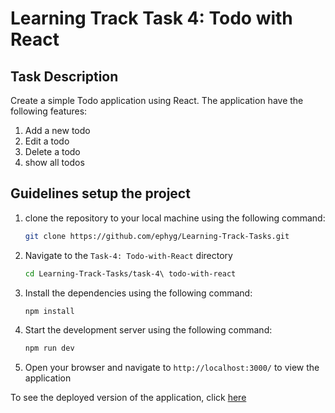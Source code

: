 # Learning Track Task 4: Todo with React

## Task Description

Create a simple Todo application using React. The application have the following features:

1. Add a new todo
2. Edit a todo
3. Delete a todo
4. show all todos

## Guidelines setup the project

1. clone the repository to your local machine using the following command:
   ```sh
   git clone https://github.com/ephyg/Learning-Track-Tasks.git
   ```
2. Navigate to the `Task-4: Todo-with-React` directory
   ```sh
   cd Learning-Track-Tasks/task-4\ todo-with-react
   ```
3. Install the dependencies using the following command:
   ```sh
   npm install
   ```
4. Start the development server using the following command:
   ```sh
   npm run dev
   ```
5. Open your browser and navigate to `http://localhost:3000/` to view the application

To see the deployed version of the application, click [here](https://a2sv-todo-with-react.netlify.app/)
